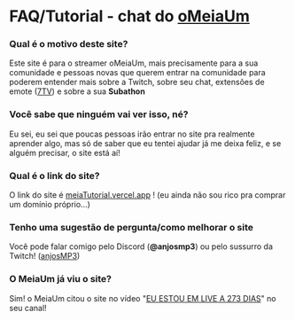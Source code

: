 # FAQ/Tutorial - chat do [oMeiaUm](https://www.twitch.tv/omeiaum)

### Qual é o motivo deste site?
Este site é para o streamer oMeiaUm, mais precisamente para a sua comunidade e pessoas novas que querem entrar na comunidade para poderem entender mais sobre a Twitch, sobre seu chat, extensões de emote ([7TV](7tv.app)) e sobre a sua **Subathon**


### Você sabe que ninguém vai ver isso, né? 
Eu sei, eu sei que poucas pessoas irão entrar no site pra realmente aprender algo, mas só de saber que eu tentei ajudar já me deixa feliz, e se alguém precisar, o site está aí!


### Qual é o link do site?
O link do site é [meiaTutorial.vercel.app](https://meiaTutorial.vercel.app) ! (eu ainda não sou rico pra comprar um domínio próprio...)


### Tenho uma sugestão de pergunta/como melhorar o site
Você pode falar comigo pelo Discord (**@anjosmp3**) ou pelo sussurro da Twitch! ([anjosMP3](twitch.tv/anjosMP3))

### O MeiaUm já viu o site?
Sim! o MeiaUm citou o site no vídeo "[EU ESTOU EM LIVE A 273 DIAS](https://www.youtube.com/watch?v=PzRoQpOuzd8&t=780s)" no seu canal!
